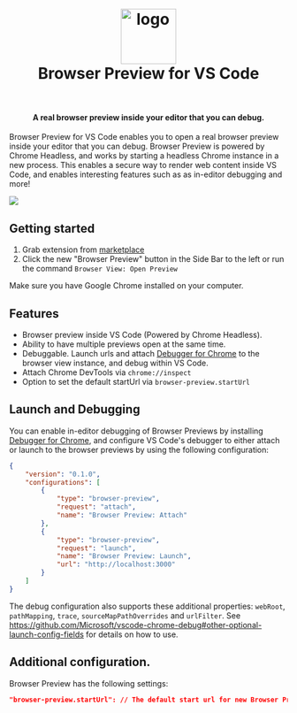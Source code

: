 <h1 align="center">
  <br>
    <img src="https://github.com/auchenberg/vscode-browser-preview/blob/master/resources/icon_128.png?raw=true" alt="logo" width="100">
  <br>
  Browser Preview for VS Code
  <br>
  <br>
</h1>

<h4 align="center">A real browser preview inside your editor that you can debug.</h4>

Browser Preview for VS Code enables you to open a real browser preview inside your editor that you can debug. Browser Preview is powered by Chrome Headless, and works by starting a headless Chrome instance in a new process. This enables a secure way to render web content inside VS Code, and enables interesting features such as as in-editor debugging and more!

![](resources/demo.gif)

## Getting started

1. Grab extension from [marketplace](https://marketplace.visualstudio.com/items?itemName=auchenberg.vscode-browser-preview)
2. Click the new "Browser Preview" button in the Side Bar to the left or run the command `Browser View: Open Preview`

Make sure you have Google Chrome installed on your computer.

## Features
- Browser preview inside VS Code (Powered by Chrome Headless).
- Ability to have multiple previews open at the same time.
- Debuggable. Launch urls and attach [Debugger for Chrome](https://marketplace.visualstudio.com/items?itemName=msjsdiag.debugger-for-chrome) to the browser view instance, and debug within VS Code.
- Attach Chrome DevTools via `chrome://inspect`
- Option to set the default startUrl via `browser-preview.startUrl`

## Launch and Debugging

You can enable in-editor debugging of Browser Previews by installing [Debugger for Chrome](https://marketplace.visualstudio.com/items?itemName=msjsdiag.debugger-for-chrome), and configure VS Code's debugger to either attach or launch to the browser previews by using the following configuration:

```json
{
    "version": "0.1.0",
    "configurations": [
        {
            "type": "browser-preview",
            "request": "attach",
            "name": "Browser Preview: Attach"
        },    
        {
            "type": "browser-preview",
            "request": "launch",
            "name": "Browser Preview: Launch",
            "url": "http://localhost:3000"
        }
    ]
}
```

The debug configuration also supports these additional properties: `webRoot`, `pathMapping`, `trace`, `sourceMapPathOverrides` and `urlFilter`. See https://github.com/Microsoft/vscode-chrome-debug#other-optional-launch-config-fields for details on how to use.

## Additional configuration.

Browser Preview has the following settings:

```json
"browser-preview.startUrl": // The default start url for new Browser Preview instances
```
